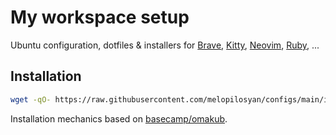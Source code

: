 # My workspace setup

Ubuntu configuration, dotfiles & installers for
[Brave](https://brave.com/),
[Kitty](https://sw.kovidgoyal.net/kitty/),
[Neovim](https://neovim.io/),
[Ruby](https://www.ruby-lang.org/en/), ...

## Installation

```bash
wget -qO- https://raw.githubusercontent.com/melopilosyan/configs/main/install.sh | bash
```

Installation mechanics based on [basecamp/omakub](https://github.com/basecamp/omakub).
